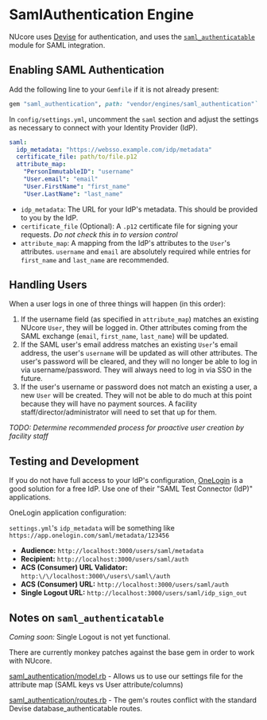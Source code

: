 # SamlAuthentication Engine

NUcore uses [Devise](https://github.com/plataformatec/devise) for authentication,
and uses the [`saml_authenticatable`](https://github.com/apokalipto/devise_saml_authenticatable)
module for SAML integration.

## Enabling SAML Authentication

Add the following line to your `Gemfile` if it is not already present:

```ruby
gem "saml_authentication", path: "vendor/engines/saml_authentication"`
```

In `config/settings.yml`, uncomment the `saml` section and adjust the settings
as necessary to connect with your Identity Provider (IdP).

```yaml
saml:
  idp_metadata: "https://websso.example.com/idp/metadata"
  certificate_file: path/to/file.p12
  attribute_map:
    "PersonImmutableID": "username"
    "User.email": "email"
    "User.FirstName": "first_name"
    "User.LastName": "last_name"
```

* `idp_metadata`: The URL for your IdP's metadata. This should be provided to you by the IdP.
* `certificate_file` (Optional): A `.p12` certificate file for signing your requests.
  _Do not check this in to version control_
* `attribute_map`: A mapping from the IdP's attributes to the `User`'s attributes.
  `username` and `email` are absolutely required while entries for `first_name`
  and `last_name` are recommended.

## Handling Users

When a user logs in one of three things will happen (in this order):

1. If the username field (as specified in `attribute_map`) matches an existing
   NUcore `User`, they will be logged in. Other attributes coming from the SAML
   exchange (`email`, `first_name`, `last_name`) will be updated.
2. If the SAML user's email address matches an existing `User`'s email address,
   the user's `username` will be updated as will other attributes. The user's
   password will be cleared, and they will no longer be able to log in via
   username/password. They will always need to log in via SSO in the future.
3. If the user's username or password does not match an existing a user, a new `User`
   will be created. They will not be able to do much at this point because they
   will have no payment sources. A facility staff/director/administrator will need
   to set that up for them.

_TODO: Determine recommended process for proactive user creation by facility staff_

## Testing and Development

If you do not have full access to your IdP's configuration, [OneLogin](https://www.onelogin.com/)
is a good solution for a free IdP. Use one of their "SAML Test Connector (IdP)"
applications.

OneLogin application configuration:

`settings.yml`'s `idp_metadata` will be something like `https://app.onelogin.com/saml/metadata/123456`

* **Audience:** `http://localhost:3000/users/saml/metadata`
* **Recipient:** `http://localhost:3000/users/saml/auth`
* **ACS (Consumer) URL Validator:** `http:\/\/localhost:3000\/users\/saml\/auth`
* **ACS (Consumer) URL:** `http://localhost:3000/users/saml/auth`
* **Single Logout URL:** `http://localhost:3000/users/saml/idp_sign_out`

## Notes on `saml_authenticatable`

_Coming soon:_ Single Logout is not yet functional.

There are currently monkey patches against the base gem in order to work with NUcore.

[saml_authentication/model.rb](lib/saml_authentication/model.rb) - Allows us to use
our settings file for the attribute map (SAML keys vs User attribute/columns)

[saml_authentication/routes.rb](lib/saml_authentication/routes.rb) - The gem's
routes conflict with the standard Devise database_authenticatable routes.
